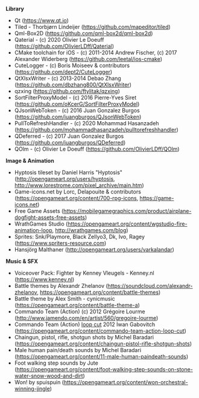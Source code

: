 **Library**

- Qt (https://www.qt.io)
- Tiled - Thorbjørn Lindeijer (https://github.com/mapeditor/tiled)
- Qml-Box2D (https://github.com/qml-box2d/qml-box2d)
- Qaterial - (c) 2020 Olivier Le Doeuff (https://github.com/OlivierLDff/Qaterial)
- CMake toolchain for iOS - (c) 2011-2014 Andrew Fischer, (c) 2017 Alexander Widerberg (https://github.com/leetal/ios-cmake)
- CuteLogger - (c) Boris Moiseev & contributors (https://github.com/dept2/CuteLogger)
- QtXlsxWriter - (c) 2013-2014 Debao Zhang (https://github.com/dbzhang800/QtXlsxWriter)
- qzxing (https://github.com/ftylitak/qzxing) 
- SortFilterProxyModel - (c) 2016 Pierre-Yves Siret (https://github.com/oKcerG/SortFilterProxyModel)
- QJsonWebToken - (c) 2016 Juan Gonzalez Burgos (https://github.com/juangburgos/QJsonWebToken)
- PullToRefreshHandler - (c) 2020 Mohammad Hasanzadeh (https://github.com/mohammadhasanzadeh/pulltorefreshhandler)
- QDeferred - (c) 2017 Juan Gonzalez Burgos (https://github.com/juangburgos/QDeferred)
- QOlm - (c) Olivier Le Doeuff (https://github.com/OlivierLDff/QOlm)


**Image & Animation**

- Hyptosis tileset by Daniel Harris "Hyptosis" (http://opengameart.org/users/hyptosis, http://www.lorestrome.com/pixel_archive/main.htm)
- Game-icons.net by Lorc, Delapouite & contributors (https://opengameart.org/content/700-rpg-icons, https://game-icons.net)
- Free Game Assets (https://mobilegamegraphics.com/product/airplane-dogfight-assets-free-assets)
- WrathGames Studio (https://opengameart.org/content/wgstudio-fire-animation-loop, http://wrathgames.com/blog)
- Sprites: Snk/Playmore, Black Zellyo3, Dk, Ivo, Ragey (https://www.spriters-resource.com)
- Hansjörg Malthaner (http://opengameart.org/users/varkalandar)

**Music & SFX**

- Voiceover Pack: Fighter by Kenney Vleugels - Kenney.nl (https://www.kenney.nl)
- Battle themes by Alexandr Zhelanov (https://soundcloud.com/alexandr-zhelanov, https://opengameart.org/content/battle-themes)
- Battle theme by Alex Smith - cynicmusic (https://opengameart.org/content/battle-theme-a)
- Commando Team (Action) (c) 2012  Grégoire Lourme (http://www.jamendo.com/en/artist/560/gregoire-lourme)
- Commando Team (Action) [loop cut](c) 2012 Iwan Gabovitch (https://opengameart.org/content/commando-team-action-loop-cut)
- Chaingun, pistol, rifle, shotgun shots by Michel Baradari (https://opengameart.org/content/chaingun-pistol-rifle-shotgun-shots)
- Male human pain/death sounds by Michel Baradari (https://opengameart.org/content/11-male-human-paindeath-sounds)
- Foot walking step sounds by Jute (https://opengameart.org/content/foot-walking-step-sounds-on-stone-water-snow-wood-and-dirt)
- Won! by spuispuin (https://opengameart.org/content/won-orchestral-winning-jingle)
